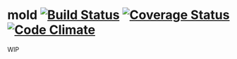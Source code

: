mold [![Build Status](https://travis-ci.org/philopon/mold.svg?branch=master)](https://travis-ci.org/philopon/mold) [![Coverage Status](https://coveralls.io/repos/philopon/mold/badge.svg?branch=services&service=github)](https://coveralls.io/github/philopon/mold?branch=services) [![Code Climate](https://codeclimate.com/github/philopon/mold/badges/gpa.svg)](https://codeclimate.com/github/philopon/mold)
==
WIP
